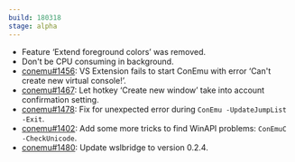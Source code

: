 ```yaml
---
build: 180318
stage: alpha
---
```


* Feature ‘Extend foreground colors’ was removed.
* Don't be CPU consuming in background.
* [conemu#1456](https://github.com/Maximus5/ConEmu/issues/1456): VS Extension fails to start ConEmu with error ‘Can't create new virtual console!’.
* [conemu#1467](https://github.com/Maximus5/ConEmu/issues/1467): Let hotkey ‘Create new window’ take into account confirmation setting.
* [conemu#1478](https://github.com/Maximus5/ConEmu/issues/1478): Fix for unexpected error during `ConEmu -UpdateJumpList -Exit`.
* [conemu#1402](https://github.com/Maximus5/ConEmu/issues/1402): Add some more tricks to find WinAPI problems: `ConEmuC -CheckUnicode`.
* [conemu#1480](https://github.com/Maximus5/ConEmu/issues/1480): Update wslbridge to version 0.2.4.
